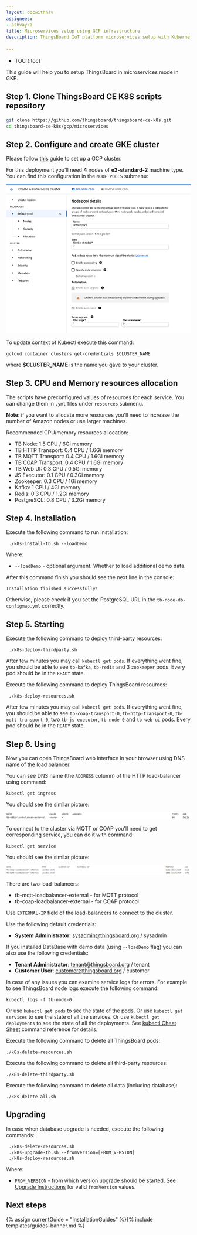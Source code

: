 ```yaml
---
layout: docwithnav
assignees:
- ashvayka
title: Microservices setup using GCP infrastructure
description: ThingsBoard IoT platform microservices setup with Kubernetes in GKE

---
```


* TOC
{:toc}

This guide will help you to setup ThingsBoard in microservices mode in GKE. 

## Step 1. Clone ThingsBoard CE K8S scripts repository

```bash
git clone https://github.com/thingsboard/thingsboard-ce-k8s.git
cd thingsboard-ce-k8s/gcp/microservices
```

## Step 2. Configure and create GKE cluster

Please follow [this](https://cloud.google.com/kubernetes-engine/docs/how-to/creating-a-zonal-cluster) guide to set up a GCP cluster.

For this deployment you'll need **4** nodes of **e2-standard-2** machine type. You can find this configuration in the `NODE POOLS` submenu:

![image](/images/install/cloud/gcp-cluster-create.png)

To update context of Kubectl execute this command:

```
gcloud container clusters get-credentials $CLUSTER_NAME
```

where **$CLUSTER_NAME** is the name you gave to your cluster.

## Step 3. CPU and Memory resources allocation

The scripts have preconfigured values of resources for each service. You can change them in `.yml` files under `resources` submenu.

**Note**: if you want to allocate more resources you'll need to increase the number of Amazon nodes or use larger machines. 

Recommended CPU/memory resources allocation:
- TB Node: 1.5 CPU / 6Gi memory
- TB HTTP Transport: 0.4 CPU / 1.6Gi memory
- TB MQTT Transport: 0.4 CPU / 1.6Gi memory
- TB COAP Transport: 0.4 CPU / 1.6Gi memory
- TB Web UI: 0.3 CPU / 0.5Gi memory
- JS Executor: 0.1 CPU / 0.3Gi memory
- Zookeeper: 0.3 CPU / 1Gi memory
- Kafka: 1 CPU / 4Gi memory
- Redis: 0.3 CPU / 1.2Gi memory
- PostgreSQL: 0.8 CPU / 3.2Gi memory

## Step 4. Installation

Execute the following command to run installation:
```
 ./k8s-install-tb.sh --loadDemo
```

Where:

- `--loadDemo` - optional argument. Whether to load additional demo data.

After this command finish you should see the next line in the console:

```
Installation finished successfully!
```

Otherwise, please check if you set the PostgreSQL URL in the `tb-node-db-configmap.yml` correctly.

## Step 5. Starting

Execute the following command to deploy third-party resources:

```
 ./k8s-deploy-thirdparty.sh
```

After few minutes you may call `kubectl get pods`. If everything went fine, you should be able to see 
`tb-kafka`, `tb-redis` and 3 `zookeeper` pods.
Every pod should be in the `READY` state. 

Execute the following command to deploy ThingsBoard resources:

```
 ./k8s-deploy-resources.sh
```

After few minutes you may call `kubectl get pods`. If everything went fine, you should be able to see 
`tb-coap-transport-0`, `tb-http-transport-0`, `tb-mqtt-transport-0`, two `tb-js-executor`, `tb-node-0` and `tb-web-ui` pods.
Every pod should be in the `READY` state. 

## Step 6. Using

Now you can open ThingsBoard web interface in your browser using DNS name of the load balancer.

You can see DNS name (the `ADDRESS` column) of the HTTP load-balancer using command:
```
kubectl get ingress
```

You should see the similar picture:

![image](/images/install/cloud/microservices-application-loadbalancers.png)

To connect to the cluster via MQTT or COAP you'll need to get corresponding service, you can do it with command:
```
kubectl get service
```

You should see the similar picture:

![image](/images/install/cloud/microservices-network-loadbalancers.png)


There are two load-balancers:
- tb-mqtt-loadbalancer-external - for MQTT protocol
- tb-coap-loadbalancer-external - for COAP protocol

Use `EXTERNAL-IP` field of the load-balancers to connect to the cluster.

Use the following default credentials:

- **System Administrator**: sysadmin@thingsboard.org / sysadmin

If you installed DataBase with demo data (using `--loadDemo` flag) you can also use the following credentials:

- **Tenant Administrator**: tenant@thingsboard.org / tenant
- **Customer User**: customer@thingsboard.org / customer

In case of any issues you can examine service logs for errors.
For example to see ThingsBoard node logs execute the following command:

```
kubectl logs -f tb-node-0
```

Or use `kubectl get pods` to see the state of the pods.
Or use `kubectl get services` to see the state of all the services.
Or use `kubectl get deployments` to see the state of all the deployments.
See [kubectl Cheat Sheet](https://kubernetes.io/docs/reference/kubectl/cheatsheet/) command reference for details.

Execute the following command to delete all ThingsBoard pods:

```
./k8s-delete-resources.sh
```


Execute the following command to delete all third-party resources:

```
./k8s-delete-thirdparty.sh
```

Execute the following command to delete all data (including database):

```
./k8s-delete-all.sh
```

## Upgrading

In case when database upgrade is needed, execute the following commands:

```
 ./k8s-delete-resources.sh
 ./k8s-upgrade-tb.sh --fromVersion=[FROM_VERSION]
 ./k8s-deploy-resources.sh
```

Where:

- `FROM_VERSION` - from which version upgrade should be started. See [Upgrade Instructions](/docs/user-guide/install/upgrade-instructions) for valid `fromVersion` values.

## Next steps

{% assign currentGuide = "InstallationGuides" %}{% include templates/guides-banner.md %}
